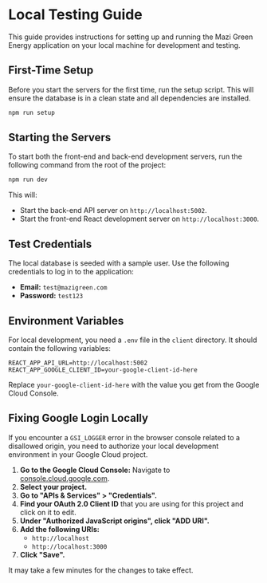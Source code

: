 # Local Testing Guide

This guide provides instructions for setting up and running the Mazi Green Energy application on your local machine for development and testing.

## First-Time Setup

Before you start the servers for the first time, run the setup script. This will ensure the database is in a clean state and all dependencies are installed.

```bash
npm run setup
```

## Starting the Servers

To start both the front-end and back-end development servers, run the following command from the root of the project:

```bash
npm run dev
```

This will:
- Start the back-end API server on `http://localhost:5002`.
- Start the front-end React development server on `http://localhost:3000`.

## Test Credentials

The local database is seeded with a sample user. Use the following credentials to log in to the application:

-   **Email:** `test@mazigreen.com`
-   **Password:** `test123`

## Environment Variables

For local development, you need a `.env` file in the `client` directory. It should contain the following variables:

```
REACT_APP_API_URL=http://localhost:5002
REACT_APP_GOOGLE_CLIENT_ID=your-google-client-id-here
```

Replace `your-google-client-id-here` with the value you get from the Google Cloud Console.

## Fixing Google Login Locally

If you encounter a `GSI_LOGGER` error in the browser console related to a disallowed origin, you need to authorize your local development environment in your Google Cloud project.

1.  **Go to the Google Cloud Console:** Navigate to [console.cloud.google.com](https://console.cloud.google.com/).
2.  **Select your project.**
3.  **Go to "APIs & Services" > "Credentials".**
4.  **Find your OAuth 2.0 Client ID** that you are using for this project and click on it to edit.
5.  **Under "Authorized JavaScript origins", click "ADD URI".**
6.  **Add the following URIs:**
    -   `http://localhost`
    -   `http://localhost:3000`
7.  **Click "Save".**

It may take a few minutes for the changes to take effect.
